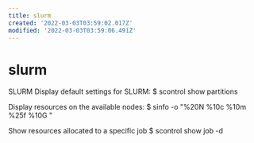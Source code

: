 ```yaml
---
title: slurm
created: '2022-03-03T03:59:02.017Z'
modified: '2022-03-03T03:59:06.491Z'
---
```


# slurm

SLURM
Display default settings for SLURM:
$ scontrol show partitions

Display resources on the available nodes:
$ sinfo -o "%20N  %10c  %10m  %25f  %10G "

Show resources allocated to a specific job
$ scontrol show job -d <job-ID>

